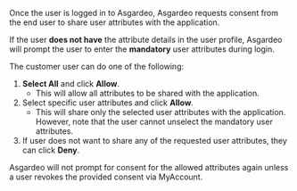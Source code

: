
Once the user is logged in to Asgardeo, Asgardeo requests consent from the end user to share user attributes with the application. 

If the user **does not have** the attribute details in the <a :href="$withBase('/guides/users/manage-user-profiles/')">user profile</a>, Asgardeo will prompt the user to enter the **mandatory** user attributes during login.  

The customer user can do one of the following:
1. **Select All** and click **Allow**. 
    - This will allow all attributes to be shared with the application.
2. Select specific user attributes and click **Allow**. 
    - This will share only the selected user attributes with the application. However, note that the user cannot unselect the mandatory user attributes.
3. If user does not want to share any of the requested user attributes, they can click **Deny**. 

Asgardeo will not prompt for consent for the allowed attributes again unless a user revokes the provided consent via MyAccount. 

